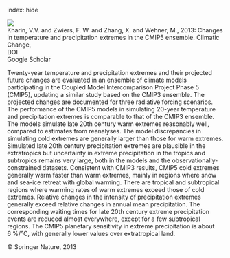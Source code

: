 index: hide

<div class="Citation">
    <div class="Citation-thumb CitationThumb-linked"  data-href="https://doi.org/10.1007/s10584-013-0705-8">
      <img src="https://static.claimspace.cloud/climate-study-static/refs/thumbs/10/Kharin_et_al_2013-thumb.png" />
    </div>

  <div class="Citation-body">
    <div class="Citation-text">Kharin, V.V. and Zwiers, F. W. and Zhang, X. and Wehner, M., 2013: Changes in temperature and precipitation extremes in the CMIP5 ensemble. <span class="Article-journal">Climatic Change, </span><span class="Article-volume"></span></div>
    <div class="Citation-links">
      <div class="CitationLink" data-href="https://doi.org/10.1007/s10584-013-0705-8">
        <div class="CitationLink-icon CitationLink-Doi"></div>
        <div class="CitationLink-text">DOI</div>
      </div>
      <div class="CitationLink" data-href="https://scholar.google.com/scholar?q=10.1007/s10584-013-0705-8">
        <div class="CitationLink-icon CitationLink-Scholar"></div>
        <div class="CitationLink-text">Google Scholar</div>
      </div>
    </div>
  </div>
</div>

Twenty-year temperature and precipitation extremes and their projected future changes are evaluated in an ensemble of climate models participating in the Coupled Model Intercomparison Project Phase 5 (CMIP5), updating a similar study based on the CMIP3 ensemble. The projected changes are documented for three radiative forcing scenarios. The performance of the CMIP5 models in simulating 20-year temperature and precipitation extremes is comparable to that of the CMIP3 ensemble. The models simulate late 20th century warm extremes reasonably well, compared to estimates from reanalyses. The model discrepancies in simulating cold extremes are generally larger than those for warm extremes. Simulated late 20th century precipitation extremes are plausible in the extratropics but uncertainty in extreme precipitation in the tropics and subtropics remains very large, both in the models and the observationally-constrained datasets. Consistent with CMIP3 results, CMIP5 cold extremes generally warm faster than warm extremes, mainly in regions where snow and sea-ice retreat with global warming. There are tropical and subtropical regions where warming rates of warm extremes exceed those of cold extremes. Relative changes in the intensity of precipitation extremes generally exceed relative changes in annual mean precipitation. The corresponding waiting times for late 20th century extreme precipitation events are reduced almost everywhere, except for a few subtropical regions. The CMIP5 planetary sensitivity in extreme precipitation is about 6 %/°C, with generally lower values over extratropical land.

<div class="Citation-copy">
&copy; Springer Nature, 2013
</div>